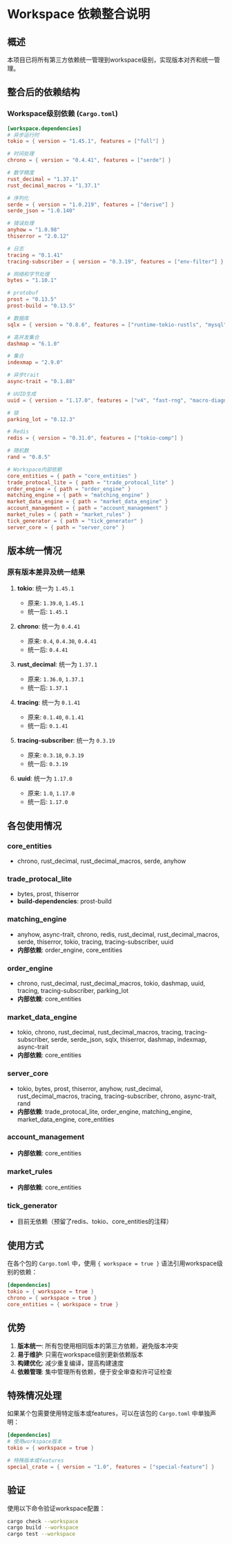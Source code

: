 # Workspace 依赖整合说明

## 概述

本项目已将所有第三方依赖统一管理到workspace级别，实现版本对齐和统一管理。

## 整合后的依赖结构

### Workspace级别依赖 (`Cargo.toml`)

```toml
[workspace.dependencies]
# 异步运行时
tokio = { version = "1.45.1", features = ["full"] }

# 时间处理
chrono = { version = "0.4.41", features = ["serde"] }

# 数字精度
rust_decimal = "1.37.1"
rust_decimal_macros = "1.37.1"

# 序列化
serde = { version = "1.0.219", features = ["derive"] }
serde_json = "1.0.140"

# 错误处理
anyhow = "1.0.98"
thiserror = "2.0.12"

# 日志
tracing = "0.1.41"
tracing-subscriber = { version = "0.3.19", features = ["env-filter"] }

# 网络和字节处理
bytes = "1.10.1"

# protobuf
prost = "0.13.5"
prost-build = "0.13.5"

# 数据库
sqlx = { version = "0.8.6", features = ["runtime-tokio-rustls", "mysql", "chrono", "rust_decimal"] }

# 高并发集合
dashmap = "6.1.0"

# 集合
indexmap = "2.9.0"

# 异步trait
async-trait = "0.1.88"

# UUID生成
uuid = { version = "1.17.0", features = ["v4", "fast-rng", "macro-diagnostics"] }

# 锁
parking_lot = "0.12.3"

# Redis
redis = { version = "0.31.0", features = ["tokio-comp"] }

# 随机数
rand = "0.8.5"

# Workspace内部依赖
core_entities = { path = "core_entities" }
trade_protocal_lite = { path = "trade_protocal_lite" }
order_engine = { path = "order_engine" }
matching_engine = { path = "matching_engine" }
market_data_engine = { path = "market_data_engine" }
account_management = { path = "account_management" }
market_rules = { path = "market_rules" }
tick_generator = { path = "tick_generator" }
server_core = { path = "server_core" }
```

## 版本统一情况

### 原有版本差异及统一结果

1. **tokio**: 统一为 `1.45.1`
   - 原来: `1.39.0`, `1.45.1`
   - 统一后: `1.45.1`

2. **chrono**: 统一为 `0.4.41`
   - 原来: `0.4`, `0.4.30`, `0.4.41`
   - 统一后: `0.4.41`

3. **rust_decimal**: 统一为 `1.37.1`
   - 原来: `1.36.0`, `1.37.1`
   - 统一后: `1.37.1`

4. **tracing**: 统一为 `0.1.41`
   - 原来: `0.1.40`, `0.1.41`
   - 统一后: `0.1.41`

5. **tracing-subscriber**: 统一为 `0.3.19`
   - 原来: `0.3.18`, `0.3.19`
   - 统一后: `0.3.19`

6. **uuid**: 统一为 `1.17.0`
   - 原来: `1.0`, `1.17.0`
   - 统一后: `1.17.0`

## 各包使用情况

### core_entities
- chrono, rust_decimal, rust_decimal_macros, serde, anyhow

### trade_protocal_lite
- bytes, prost, thiserror
- **build-dependencies**: prost-build

### matching_engine
- anyhow, async-trait, chrono, redis, rust_decimal, rust_decimal_macros, serde, thiserror, tokio, tracing, tracing-subscriber, uuid
- **内部依赖**: order_engine, core_entities

### order_engine
- chrono, rust_decimal, rust_decimal_macros, tokio, dashmap, uuid, tracing, tracing-subscriber, parking_lot
- **内部依赖**: core_entities

### market_data_engine
- tokio, chrono, rust_decimal, rust_decimal_macros, tracing, tracing-subscriber, serde, serde_json, sqlx, thiserror, dashmap, indexmap, async-trait
- **内部依赖**: core_entities

### server_core
- tokio, bytes, prost, thiserror, anyhow, rust_decimal, rust_decimal_macros, tracing, tracing-subscriber, chrono, async-trait, rand
- **内部依赖**: trade_protocal_lite, order_engine, matching_engine, market_data_engine, core_entities

### account_management
- **内部依赖**: core_entities

### market_rules
- **内部依赖**: core_entities

### tick_generator
- 目前无依赖（预留了redis、tokio、core_entities的注释）

## 使用方式

在各个包的 `Cargo.toml` 中，使用 `{ workspace = true }` 语法引用workspace级别的依赖：

```toml
[dependencies]
tokio = { workspace = true }
chrono = { workspace = true }
core_entities = { workspace = true }
```

## 优势

1. **版本统一**: 所有包使用相同版本的第三方依赖，避免版本冲突
2. **易于维护**: 只需在workspace级别更新依赖版本
3. **构建优化**: 减少重复编译，提高构建速度
4. **依赖管理**: 集中管理所有依赖，便于安全审查和许可证检查

## 特殊情况处理

如果某个包需要使用特定版本或features，可以在该包的 `Cargo.toml` 中单独声明：

```toml
[dependencies]
# 使用workspace版本
tokio = { workspace = true }

# 特殊版本或features
special_crate = { version = "1.0", features = ["special-feature"] }
```

## 验证

使用以下命令验证workspace配置：

```bash
cargo check --workspace
cargo build --workspace
cargo test --workspace
``` 